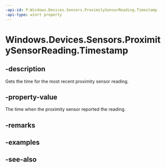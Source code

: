 ----api-id: P:Windows.Devices.Sensors.ProximitySensorReading.Timestamp
-api-type: winrt property
---<!-- Property syntaxpublic Windows.Foundation.DateTime Timestamp { get; }--># Windows.Devices.Sensors.ProximitySensorReading.Timestamp## -descriptionGets the time for the most recent proximity sensor reading.## -property-valueThe time when the proximity sensor reported the reading.## -remarks## -examples## -see-also